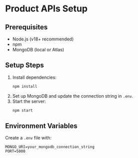 # Product APIs Setup

## Prerequisites
- Node.js (v18+ recommended)
- npm
- MongoDB (local or Atlas)

## Setup Steps
1. Install dependencies:
   ```sh
   npm install
   ```
2. Set up MongoDB and update the connection string in `.env`.
3. Start the server:
   ```sh
   npm start
   ```

## Environment Variables
Create a `.env` file with:
```
MONGO_URI=your_mongodb_connection_string
PORT=5000
```
